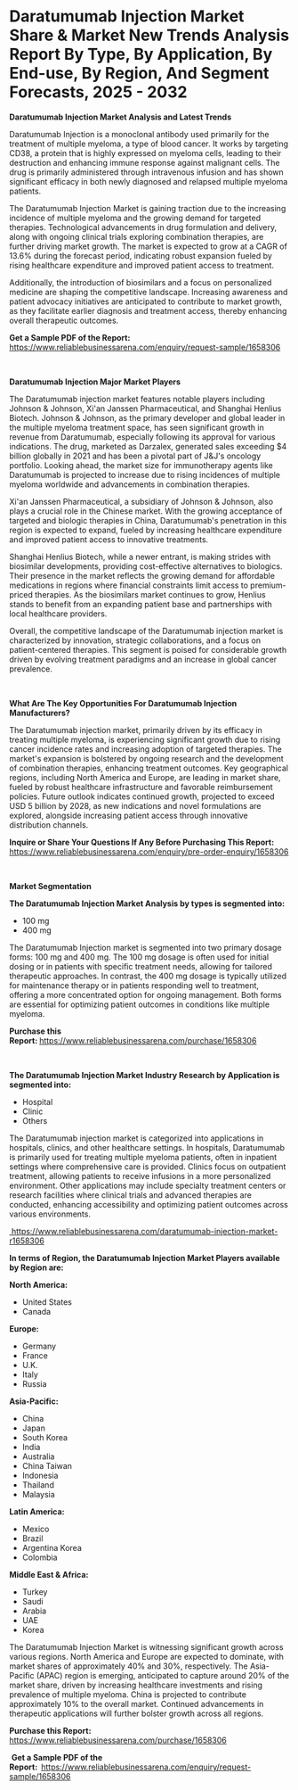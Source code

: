 <p><h1>Daratumumab Injection Market Share & Market New Trends Analysis Report By Type, By Application, By End-use, By Region, And Segment Forecasts, 2025 - 2032</h1></p><p><strong>Daratumumab Injection Market Analysis and Latest Trends</strong></p>
<p><p>Daratumumab Injection is a monoclonal antibody used primarily for the treatment of multiple myeloma, a type of blood cancer. It works by targeting CD38, a protein that is highly expressed on myeloma cells, leading to their destruction and enhancing immune response against malignant cells. The drug is primarily administered through intravenous infusion and has shown significant efficacy in both newly diagnosed and relapsed multiple myeloma patients.</p><p>The Daratumumab Injection Market is gaining traction due to the increasing incidence of multiple myeloma and the growing demand for targeted therapies. Technological advancements in drug formulation and delivery, along with ongoing clinical trials exploring combination therapies, are further driving market growth. The market is expected to grow at a CAGR of 13.6% during the forecast period, indicating robust expansion fueled by rising healthcare expenditure and improved patient access to treatment.</p><p>Additionally, the introduction of biosimilars and a focus on personalized medicine are shaping the competitive landscape. Increasing awareness and patient advocacy initiatives are anticipated to contribute to market growth, as they facilitate earlier diagnosis and treatment access, thereby enhancing overall therapeutic outcomes.</p></p>
<p><strong>Get a Sample PDF of the Report:&nbsp;</strong> <a href="https://www.reliablebusinessarena.com/enquiry/request-sample/1658306?utm_campaign=3507&utm_medium=2&utm_source=Github&utm_content=ia&utm_term=12042025&utm_id=daratumumab-injection">https://www.reliablebusinessarena.com/enquiry/request-sample/1658306</a></p>
<p>&nbsp;</p>
<p><strong>Daratumumab Injection Major Market Players</strong></p>
<p><p>The Daratumumab injection market features notable players including Johnson & Johnson, Xi'an Janssen Pharmaceutical, and Shanghai Henlius Biotech. Johnson & Johnson, as the primary developer and global leader in the multiple myeloma treatment space, has seen significant growth in revenue from Daratumumab, especially following its approval for various indications. The drug, marketed as Darzalex, generated sales exceeding $4 billion globally in 2021 and has been a pivotal part of J&J's oncology portfolio. Looking ahead, the market size for immunotherapy agents like Daratumumab is projected to increase due to rising incidences of multiple myeloma worldwide and advancements in combination therapies.</p><p>Xi'an Janssen Pharmaceutical, a subsidiary of Johnson & Johnson, also plays a crucial role in the Chinese market. With the growing acceptance of targeted and biologic therapies in China, Daratumumab's penetration in this region is expected to expand, fueled by increasing healthcare expenditure and improved patient access to innovative treatments. </p><p>Shanghai Henlius Biotech, while a newer entrant, is making strides with biosimilar developments, providing cost-effective alternatives to biologics. Their presence in the market reflects the growing demand for affordable medications in regions where financial constraints limit access to premium-priced therapies. As the biosimilars market continues to grow, Henlius stands to benefit from an expanding patient base and partnerships with local healthcare providers. </p><p>Overall, the competitive landscape of the Daratumumab injection market is characterized by innovation, strategic collaborations, and a focus on patient-centered therapies. This segment is poised for considerable growth driven by evolving treatment paradigms and an increase in global cancer prevalence.</p></p>
<p>&nbsp;</p>
<p><strong>What Are The Key Opportunities For Daratumumab Injection Manufacturers?</strong></p>
<p><p>The Daratumumab injection market, primarily driven by its efficacy in treating multiple myeloma, is experiencing significant growth due to rising cancer incidence rates and increasing adoption of targeted therapies. The market's expansion is bolstered by ongoing research and the development of combination therapies, enhancing treatment outcomes. Key geographical regions, including North America and Europe, are leading in market share, fueled by robust healthcare infrastructure and favorable reimbursement policies. Future outlook indicates continued growth, projected to exceed USD 5 billion by 2028, as new indications and novel formulations are explored, alongside increasing patient access through innovative distribution channels.</p></p>
<p><strong>Inquire or Share Your Questions If Any Before Purchasing This Report:</strong> <a href="https://www.reliablebusinessarena.com/enquiry/pre-order-enquiry/1658306?utm_campaign=3507&utm_medium=2&utm_source=Github&utm_content=ia&utm_term=12042025&utm_id=daratumumab-injection">https://www.reliablebusinessarena.com/enquiry/pre-order-enquiry/1658306</a></p>
<p>&nbsp;</p>
<p><strong>Market Segmentation</strong></p>
<p><strong>The Daratumumab Injection Market Analysis by types is segmented into:</strong></p>
<p><ul><li>100 mg</li><li>400 mg</li></ul></p>
<p><p>The Daratumumab Injection market is segmented into two primary dosage forms: 100 mg and 400 mg. The 100 mg dosage is often used for initial dosing or in patients with specific treatment needs, allowing for tailored therapeutic approaches. In contrast, the 400 mg dosage is typically utilized for maintenance therapy or in patients responding well to treatment, offering a more concentrated option for ongoing management. Both forms are essential for optimizing patient outcomes in conditions like multiple myeloma.</p></p>
<p><strong>Purchase this Report:&nbsp;</strong><a href="https://www.reliablebusinessarena.com/purchase/1658306?utm_campaign=3507&utm_medium=2&utm_source=Github&utm_content=ia&utm_term=12042025&utm_id=daratumumab-injection">https://www.reliablebusinessarena.com/purchase/1658306</a></p>
<p>&nbsp;</p>
<p><strong>The Daratumumab Injection Market Industry Research by Application is segmented into:</strong></p>
<p><ul><li>Hospital</li><li>Clinic</li><li>Others</li></ul></p>
<p><p>The Daratumumab injection market is categorized into applications in hospitals, clinics, and other healthcare settings. In hospitals, Daratumumab is primarily used for treating multiple myeloma patients, often in inpatient settings where comprehensive care is provided. Clinics focus on outpatient treatment, allowing patients to receive infusions in a more personalized environment. Other applications may include specialty treatment centers or research facilities where clinical trials and advanced therapies are conducted, enhancing accessibility and optimizing patient outcomes across various environments.</p></p>
<p><a href="https://www.reliablebusinessarena.com/daratumumab-injection-market-r1658306?utm_campaign=3507&utm_medium=2&utm_source=Github&utm_content=ia&utm_term=12042025&utm_id=daratumumab-injection">&nbsp;https://www.reliablebusinessarena.com/daratumumab-injection-market-r1658306</a></p>
<p><strong>In terms of Region, the Daratumumab Injection Market Players available by Region are:</strong></p>
<p>
    <p> <strong> North America: </strong>
        <ul>
            <li>United States</li>
            <li>Canada</li>
        </ul>
        </p> 
    <p> <strong> Europe: </strong>
        <ul>
            <li>Germany</li>
            <li>France</li>
            <li>U.K.</li>
            <li>Italy</li>
            <li>Russia</li>
        </ul>
        </p> 
    <p> <strong> Asia-Pacific: </strong>
        <ul>
            <li>China</li>
            <li>Japan</li>
            <li>South Korea</li>
            <li>India</li>
            <li>Australia</li>
            <li>China Taiwan</li>
            <li>Indonesia</li>
            <li>Thailand</li>
            <li>Malaysia</li>
        </ul>
        </p> 
    <p> <strong> Latin America: </strong>
        <ul>
            <li>Mexico</li>
            <li>Brazil</li>
            <li>Argentina Korea</li>
            <li>Colombia</li>
        </ul>
        </p> 
    <p> <strong> Middle East & Africa: </strong>
        <ul>
            <li>Turkey</li>
            <li>Saudi</li>
            <li>Arabia</li>
            <li>UAE</li>
            <li>Korea</li>
        </ul>
    </p>
    </p>
<p><p>The Daratumumab Injection Market is witnessing significant growth across various regions. North America and Europe are expected to dominate, with market shares of approximately 40% and 30%, respectively. The Asia-Pacific (APAC) region is emerging, anticipated to capture around 20% of the market share, driven by increasing healthcare investments and rising prevalence of multiple myeloma. China is projected to contribute approximately 10% to the overall market. Continued advancements in therapeutic applications will further bolster growth across all regions.</p></p>
<p><strong>Purchase this Report: </strong><a href="https://www.reliablebusinessarena.com/purchase/1658306?utm_campaign=3507&utm_medium=2&utm_source=Github&utm_content=ia&utm_term=12042025&utm_id=daratumumab-injection">https://www.reliablebusinessarena.com/purchase/1658306</a></p>
<p>&nbsp;<strong>Get a Sample PDF of the Report:&nbsp;&nbsp;</strong><a href="https://www.reliablebusinessarena.com/enquiry/request-sample/1658306?utm_campaign=3507&utm_medium=2&utm_source=Github&utm_content=ia&utm_term=12042025&utm_id=daratumumab-injection">https://www.reliablebusinessarena.com/enquiry/request-sample/1658306</a></p>
<p><strong></strong></p>
<p><p></p><p></p><p></p></p>